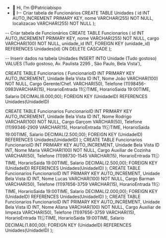 - 👋 Hi, I’m @Patriciabispo
- 👀 I-- Criar tabela de Funcionários
CREATE TABLE Unidades (
    id INT AUTO_INCREMENT PRIMARY KEY,
    nome VARCHAR(255) NOT NULL,
    localizacao VARCHAR(255) NOT NULL
);

-- Criar tabela de Funcionários
CREATE TABLE Funcionarios (
    id INT AUTO_INCREMENT PRIMARY KEY,
    nome VARCHAR(255) NOT NULL,
    cargo VARCHAR(100) NOT NULL,
    unidade_id INT,
    FOREIGN KEY (unidade_id) REFERENCES Unidades(id) ON DELETE CASCADE
);

-- Inserir dados na tabela Unidades
INSERT INTO Unidade (Tudo gostoso) VALUES
(Tudo gostoso, Av. Paulista 2295 , São Paulo, Bela Vista'),



CREATE TABLE Funcionarios (
    FuncionarioID INT PRIMARY KEY AUTO_INCREMENT,
    Unidade Bela Vista ID INT,
    Nome João VARCHAR(100) NOT NULL,
    Cargo Gerente/Chef. VARCHAR(50),
    Telefone (11)98456-0983VARCHAR(15),
    HorarioEntrada 11🕥TIME,
    HorarioSaida 19:00TIME,
    Salario DECIMAL(6.000,00);
    FOREIGN KEY (UnidadeID) REFERENCES Unidades(UnidadeID)
  
  CREATE TABLE Funcionarios
    FuncionarioID INT PRIMARY KEY AUTO_INCREMENT,
    Unidade Bela Vista ID INT,
    Nome Rodrigo VARCHAR(100) NOT NULL,
    Cargo Garçom VARCHAR(50),
    Telefone (11)99346-2909 VARCHAR(15),
    HorarioEntrada 11🕥TIME,
    HorarioSaida 19:00TIME,
    Salario DECIMAL(2.500,00);
    FOREIGN KEY (UnidadeID) REFERENCES Unidades(UnidadeID)
);
CREATE TABLE Funcionarios
    FuncionarioID INT PRIMARY KEY AUTO_INCREMENT,
    Unidade Bela Vista ID INT,
    Nome Maria VARCHAR(100) NOT NULL,
    Cargo Auxiliar de Cozinha VARCHAR(50),
    Telefone (11)98730-1545 VARCHAR(15),
    HorarioEntrada 11🕥TIME,
    HorarioSaida 19:00TIME,
    Salario DECIMAL(2.500,00);
    FOREIGN KEY (UnidadeID) REFERENCES Unidades(UnidadeID)
);
CREATE TABLE Funcionarios
    FuncionarioID INT PRIMARY KEY AUTO_INCREMENT,
    Unidade Bela Vista ID INT,
    Nome Lucas VARCHAR(100) NOT NULL,
    Cargo Barman VARCHAR(50),
    Telefone (11)97656-3759 VARCHAR(15),
    HorarioEntrada 11🕥TIME,
    HorarioSaida 19:00TIME,
    Salario DECIMAL(2.000,00);
    FOREIGN KEY (UnidadeID) REFERENCES Unidades(UnidadeID)
);
CREATE TABLE Funcionarios
    FuncionarioID INT PRIMARY KEY AUTO_INCREMENT,
    Unidade Bela Vista ID INT,
    Nome Allana VARCHAR(100) NOT NULL,
    Cargo Auxiliar de limpeza VARCHAR(50),
    Telefone (11)97656-3759 VARCHAR(15),
    HorarioEntrada 11🕥TIME,
    HorarioSaida 19:00TIME,
    Salario DECIMAL(1.800,00);
    FOREIGN KEY (UnidadeID) REFERENCES Unidades(UnidadeID)
);

<!---
Patriciabispo/Patriciabispo is a ✨ special ✨ repository because its `README.md` (this file) appears on your GitHub profile.
You can click the Preview link to take a look at your changes.
--->
